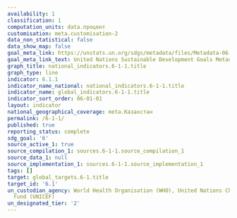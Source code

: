 ```yaml
---
availability: 1
classification: 1
computation_units: data.процент
customisation: meta.customisation-2
data_non_statistical: false
data_show_map: false
goal_meta_link: https://unstats.un.org/sdgs/metadata/files/Metadata-06-01-01.pdf
goal_meta_link_text: United Nations Sustainable Development Goals Metadata (pdf 428kB)
graph_title: national_indicators.6-1-1.title
graph_type: line
indicator: 6.1.1
indicator_name_national: national_indicators.6-1-1.title
indicator_name: global_indicators.6-1-1.title
indicator_sort_order: 06-01-01
layout: indicator
national_geographical_coverage: meta.Казахстан
permalink: /6-1-1/
published: true
reporting_status: complete
sdg_goal: '6'
source_active_1: true
source_compilation_1: sources.6-1-1.source_compilation_1
source_data_1: null
source_implementation_1: sources.6-1-1.source_implementation_1
tags: []
target: global_targets.6-1.title
target_id: '6.1'
un_custodian_agency: World Health Organisation (WHO), United Nations Children's Emergency
  Fund (UNICEF)
un_designated_tier: '2'
---
```

